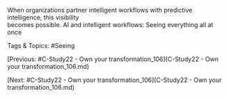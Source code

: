 When organizations partner intelligent workflows 
with predictive intelligence, this visibility  
becomes possible. AI and intelligent 
workflows: Seeing 
everything all at once

   Tags & Topics:
   #Seeing

[Previous: #C-Study22 - Own your transformation_106](C-Study22 - Own your transformation_106.md)

[Next: #C-Study22 - Own your transformation_106](C-Study22 - Own your transformation_106.md)